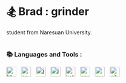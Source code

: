# 🏂 Brad : grinder

student from Naresuan University.

#

### 📚 Languages and Tools :
<img align="left" width="26px" alt="html" style="padding-right:10px;" src="https://cdn.jsdelivr.net/gh/devicons/devicon/icons/html5/html5-original.svg" />
<img align="left" width="26px" alt="css" style="padding-right:10px;" src="https://cdn.jsdelivr.net/gh/devicons/devicon/icons/css3/css3-original.svg" />
<img align="left" width="26px" alt="javascript" style="padding-right:10px;" src="https://cdn.jsdelivr.net/gh/devicons/devicon/icons/javascript/javascript-original.svg" />
<img align="left" width="26px" alt="java" style="padding-right:10px;" src="https://cdn.jsdelivr.net/gh/devicons/devicon/icons/java/java-original.svg" />
<img align="left" width="26px" alt="kotlin" style="padding-right:10px;" src="https://cdn.jsdelivr.net/gh/devicons/devicon/icons/kotlin/kotlin-original.svg" />
<img align="left" width="26px" alt="spring" style="padding-right:10px;" src="https://cdn.jsdelivr.net/gh/devicons/devicon/icons/spring/spring-original.svg" />
<img align="left" width="26px" alt="mysql" style="padding-right:10px;" src="https://cdn.jsdelivr.net/gh/devicons/devicon/icons/mysql/mysql-original.svg" />
<img align="left" width="26px" alt="git" style="padding-right:10px;" src="https://cdn.jsdelivr.net/gh/devicons/devicon/icons/git/git-original.svg" />

<!--
**Bradboyee/Bradboyee** is a ✨ _special_ ✨ repository because its `README.md` (this file) appears on your GitHub profile.

Here are some ideas to get you started:

- 🔭 I’m currently working on ...
- 🌱 I’m currently learning ...
- 👯 I’m looking to collaborate on ...
- 🤔 I’m looking for help with ...
- 💬 Ask me about ...
- 📫 How to reach me: ...
- 😄 Pronouns: ...
- ⚡ Fun fact: ...
-->
